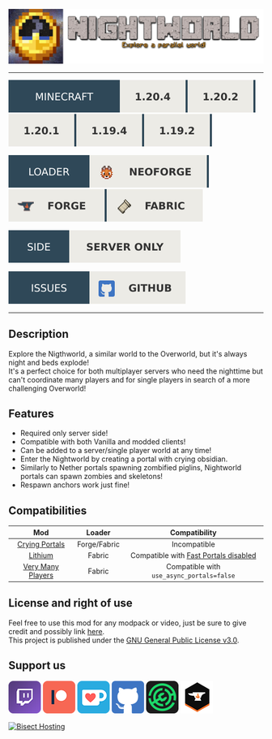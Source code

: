 ![Nightworld banner](https://raw.githubusercontent.com/crystal-nest/mod-fancy-assets/main/nightworld/banner.png)

---
![Minecraft](https://raw.githubusercontent.com/crystal-nest/mod-fancy-assets/main/minecraft/minecraft.svg)[![1.20.4](https://raw.githubusercontent.com/crystal-nest/mod-fancy-assets/main/minecraft/1-20-4.svg)](https://modrinth.com/mod/nightworld/versions?g=1.20.4)![Separator](https://raw.githubusercontent.com/crystal-nest/mod-fancy-assets/main/separator.svg)[![1.20.2](https://raw.githubusercontent.com/crystal-nest/mod-fancy-assets/main/minecraft/1-20-2.svg)](https://modrinth.com/mod/nightworld/versions?g=1.20.2)![Separator](https://raw.githubusercontent.com/crystal-nest/mod-fancy-assets/main/separator.svg)[![1.20.1](https://raw.githubusercontent.com/crystal-nest/mod-fancy-assets/main/minecraft/1-20-1.svg)](https://modrinth.com/mod/nightworld/versions?g=1.20.1)![Separator](https://raw.githubusercontent.com/crystal-nest/mod-fancy-assets/main/separator.svg)[![1.19.4](https://raw.githubusercontent.com/crystal-nest/mod-fancy-assets/main/minecraft/1-19-4.svg)](https://modrinth.com/mod/nightworld/versions?g=1.19.4)![Separator](https://raw.githubusercontent.com/crystal-nest/mod-fancy-assets/main/separator.svg)[![1.19.2](https://raw.githubusercontent.com/crystal-nest/mod-fancy-assets/main/minecraft/1-19-2.svg)](https://modrinth.com/mod/nightworld/versions?g=1.19.2)![Separator](https://raw.githubusercontent.com/crystal-nest/mod-fancy-assets/main/separator.svg)

![Loader](https://raw.githubusercontent.com/crystal-nest/mod-fancy-assets/main/loader/loader.svg)[![NeoForge](https://raw.githubusercontent.com/crystal-nest/mod-fancy-assets/main/loader/neoforge.svg)](https://modrinth.com/mod/nightworld/versions?l=neoforge)![Separator](https://raw.githubusercontent.com/crystal-nest/mod-fancy-assets/main/separator.svg)[![Forge](https://raw.githubusercontent.com/crystal-nest/mod-fancy-assets/main/loader/forge.svg)](https://modrinth.com/mod/nightworld/versions?l=forge)![Separator](https://raw.githubusercontent.com/crystal-nest/mod-fancy-assets/main/separator.svg)[![Fabric](https://raw.githubusercontent.com/crystal-nest/mod-fancy-assets/main/loader/fabric.svg)](https://modrinth.com/mod/nightworld/versions?l=fabric)

![Overlay](https://raw.githubusercontent.com/crystal-nest/mod-fancy-assets/main/side/server.svg)

![Issues](https://raw.githubusercontent.com/crystal-nest/mod-fancy-assets/main/github/issues.svg)[![GitHub](https://raw.githubusercontent.com/crystal-nest/mod-fancy-assets/main/github/github.svg)](https://github.com/crystal-nest/nightworld/issues)

---
## **Description**
Explore the Nigthworld, a similar world to the Overworld, but it's always night and beds explode!  
It's a perfect choice for both multiplayer servers who need the nighttime but can't coordinate many players and for single players in search of a more challenging Overworld!

## **Features**
- Required only server side!  
- Compatible with both Vanilla and modded clients!  
- Can be added to a server/single player world at any time!  
- Enter the Nightworld by creating a portal with crying obsidian.  
- Similarly to Nether portals spawning zombified piglins, Nightworld portals can spawn zombies and skeletons!  
- Respawn anchors work just fine!  

## **Compatibilities**
| Mod | Loader | Compatibility |
| :-: | :----: | :---------: |
| [Crying Portals](https://www.curseforge.com/minecraft/mc-mods/crying-portals) | Forge/Fabric | Incompatible |
| [Lithium](https://modrinth.com/mod/lithium) | Fabric | Compatible with [Fast Portals disabled](https://github.com/CaffeineMC/lithium-fabric/blob/develop/lithium-mixin-config.md#mixinaipoifast_portals) |
| [Very Many Players](https://modrinth.com/mod/vmp-fabric) | Fabric | Compatible with `use_async_portals=false` |

## **License and right of use**
Feel free to use this mod for any modpack or video, just be sure to give credit and possibly link [here](https://github.com/crystal-nest/nightworld#readme).  
This project is published under the [GNU General Public License v3.0](https://github.com/crystal-nest/nightworld/blob/master/LICENSE).

## **Support us**
[![Twitch](https://raw.githubusercontent.com/crystal-nest/mod-fancy-assets/main/twitch/twitch64.png "Twitch")](https://www.twitch.tv/crystal_spider_)
[![Patreon](https://raw.githubusercontent.com/crystal-nest/mod-fancy-assets/main/patreon/patreon64.png "Patreon")](https://www.patreon.com/crystalspider)
[![Ko-fi](https://raw.githubusercontent.com/crystal-nest/mod-fancy-assets/main/kofi/kofi64.png "Ko-fi")](https://ko-fi.com/crystalspider)
[![GitHub](https://raw.githubusercontent.com/crystal-nest/mod-fancy-assets/main/github/github64.png "Our other projects")](https://github.com/crystal-nest)
[![Modrinth](https://raw.githubusercontent.com/crystal-nest/mod-fancy-assets/main/modrinth/modrinth64.png "Modrinth")](https://modrinth.com/user/CrystalSpider)
[![Curseforge](https://raw.githubusercontent.com/crystal-nest/mod-fancy-assets/main/curseforge/curseforge64.png "Curseforge")](https://www.curseforge.com/members/crystal_spider_/projects)

[![Bisect Hosting](https://www.bisecthosting.com/partners/custom-banners/d559b544-474c-4109-b861-1b2e6ca6026a.webp "Bisect Hosting")](https://bisecthosting.com/crystalspider)
